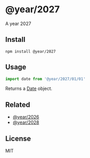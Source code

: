 # @year/2027

A year 2027

## Install

~~~
npm install @year/2027
~~~

## Usage

~~~js
import date from '@year/2027/01/01'
~~~

Returns a [Date](https://developer.mozilla.org/en-US/docs/Web/JavaScript/Reference/Global_Objects/Date) object.

## Related

* [@year/2026](https://github.com/antonmedv/year/tree/master/packages/2026)
* [@year/2028](https://github.com/antonmedv/year/tree/master/packages/2028)

## License

MIT
